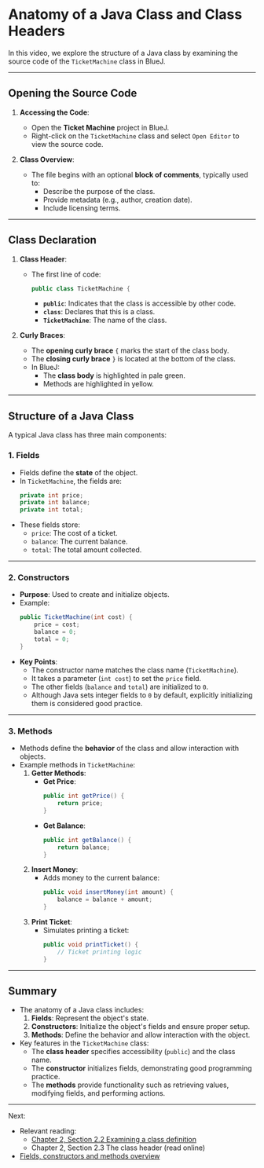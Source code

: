 # Anatomy of a Java Class and Class Headers

In this video, we explore the structure of a Java class by examining the source code of the `TicketMachine` class in BlueJ.

---

## Opening the Source Code

1. **Accessing the Code**:
   - Open the **Ticket Machine** project in BlueJ.
   - Right-click on the `TicketMachine` class and select `Open Editor` to view the source code.

2. **Class Overview**:
   - The file begins with an optional **block of comments**, typically used to:
     - Describe the purpose of the class.
     - Provide metadata (e.g., author, creation date).
     - Include licensing terms.

---

## Class Declaration

1. **Class Header**:
   - The first line of code:
     ```java
     public class TicketMachine {
     ```
     - **`public`**: Indicates that the class is accessible by other code.
     - **`class`**: Declares that this is a class.
     - **`TicketMachine`**: The name of the class.

2. **Curly Braces**:
   - The **opening curly brace** `{` marks the start of the class body.
   - The **closing curly brace** `}` is located at the bottom of the class.
   - In BlueJ:
     - The **class body** is highlighted in pale green.
     - Methods are highlighted in yellow.

---

## Structure of a Java Class

A typical Java class has three main components:

### 1. **Fields**
   - Fields define the **state** of the object.
   - In `TicketMachine`, the fields are:
     ```java
     private int price;
     private int balance;
     private int total;
     ```
   - These fields store:
     - `price`: The cost of a ticket.
     - `balance`: The current balance.
     - `total`: The total amount collected.

---

### 2. **Constructors**
   - **Purpose**: Used to create and initialize objects.
   - Example:
     ```java
     public TicketMachine(int cost) {
         price = cost;
         balance = 0;
         total = 0;
     }
     ```
   - **Key Points**:
     - The constructor name matches the class name (`TicketMachine`).
     - It takes a parameter (`int cost`) to set the `price` field.
     - The other fields (`balance` and `total`) are initialized to `0`.
     - Although Java sets integer fields to `0` by default, explicitly initializing them is considered good practice.

---

### 3. **Methods**
   - Methods define the **behavior** of the class and allow interaction with objects.
   - Example methods in `TicketMachine`:
     1. **Getter Methods**:
        - **Get Price**:
          ```java
          public int getPrice() {
              return price;
          }
          ```
        - **Get Balance**:
          ```java
          public int getBalance() {
              return balance;
          }
          ```
     2. **Insert Money**:
        - Adds money to the current balance:
          ```java
          public void insertMoney(int amount) {
              balance = balance + amount;
          }
          ```
     3. **Print Ticket**:
        - Simulates printing a ticket:
          ```java
          public void printTicket() {
              // Ticket printing logic
          }
          ```

---

## Summary

- The anatomy of a Java class includes:
  1. **Fields**: Represent the object's state.
  2. **Constructors**: Initialize the object's fields and ensure proper setup.
  3. **Methods**: Define the behavior and allow interaction with the object.
- Key features in the `TicketMachine` class:
  - The **class header** specifies accessibility (`public`) and the class name.
  - The **constructor** initializes fields, demonstrating good programming practice.
  - The **methods** provide functionality such as retrieving values, modifying fields, and performing actions.

---

Next: 
* Relevant reading:
    * [Chapter 2, Section 2.2 Examining a class definition](Textbooks/Objects_First_with_Java/2.2_Examining_a_class_definition.pdf)
    * Chapter 2, Section 2.3 The class header (read online)
* [Fields, constructors and methods overview](Fields,_constructors_and_methods_overview.md)